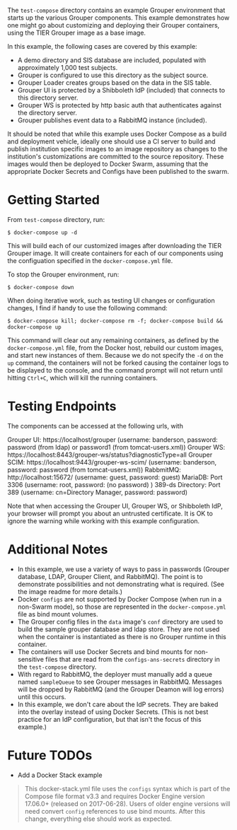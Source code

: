 The `test-compose` directory contains an example Grouper environment that starts up the various Grouper components. This example demonstrates how one might go about customizing and deploying their Grouper containers, using the TIER Grouper image as a base image. 

In this example, the following cases are covered by this example:

- A demo directory and SIS database are included, populated with approximately 1,000 test subjects.
- Grouper is configured to use this directory as the subject source.
- Grouper Loader creates groups based on the data in the SIS table.
- Grouper UI is protected by a Shibboleth IdP (included) that connects to this directory server.
- Grouper WS is protected by http basic auth that authenticates against the directory server.
- Grouper publishes event data to a RabbitMQ instance (included). 

It should be noted that while this example uses Docker Compose as a build and deployment vehicle, ideally one should use a CI server to build and publish institution specific images to an image repository as changes to the institution's customizations are committed to the source repository. These images would then be deployed to Docker Swarm, assuming that the appropriate Docker Secrets and Configs have been published to the swarm.

# Getting Started

From `test-compose` directory, run:

```console
$ docker-compose up -d
```

This will build each of our customized images after downloading the TIER Grouper image. It will create containers for each of our components using the configuation specified in the `docker-compose.yml` file.

To stop the Grouper environment, run:

```console
$ docker-compose down
```

When doing iterative work, such as testing UI changes or configuration changes, I find if handy to use the following command:

```console
$ docker-compose kill; docker-compose rm -f; docker-compose build && docker-compose up
```

This command will clear out any remaining containers, as defined by the `docker-compose.yml` file, from the Docker host, rebuild our custom images, and start new instances of them. Because we do not specify the `-d` on the `up` command, the containers will not be forked causing the container logs to be displayed to the console, and the command prompt will not return until hitting `Ctrl+C`, which will kill the running containers.

# Testing Endpoints

The components can be accessed at the following urls, with

Grouper UI: https://localhost/grouper (username: banderson, password: password (from ldap) or password1 (from tomcat-users.xml))
Grouper WS: https://localhost:8443/grouper-ws/status?diagnosticType=all
Grouper SCIM: https://localhost:9443/grouper-ws-scim/ (username: banderson, password: password (from tomcat-users.xml))
RabbmitMQ: http://localhost:15672/ (username: guest, password: guest) 
MariaDB: Port 3306 (username: root, password: (no password) )
389-ds Directory: Port 389 (username: cn=Directory Manager, password: password)

Note that when accessing the Grouper UI, Grouper WS, or Shibboleth IdP, your browser will prompt you about an untrusted certificate. It is OK to ignore the warning while working with this example configuration.

# Additional Notes

- In this example, we use a variety of ways to pass in passwords (Grouper database, LDAP, Grouper Client, and RabbitMQ). The point is to demonstrate possibilities and not demonstrating what is required. (See the image readme for more details.)
- Docker `configs` are not supported by Docker Compose (when run in a non-Swarm mode), so those are represented in the `docker-compose.yml` file as bind mount volumes.
- The Grouper config files in the `data` image's `conf` directory are used to build the sample grouper database and ldap store. They are not used when the container is instantiated as there is no Grouper runtime in this container.
- The containers will use Docker Secrets and bind mounts for non-sensitive files that are read from the `configs-ans-secrets` directory in the `test-compose` directory.
- With regard to RabbitMQ, the deployer must manually add a queue named `sampleQueue` to see Grouper messages in RabbitMQ. Messages will be dropped by RabbitMQ (and the Grouper Deamon will log errors) until this occurs.
- In this example, we don't care about the IdP secrets. They are baked into the overlay instead of using Docker Secrets. (This is not best practice for an IdP configuration, but that isn't the focus of this example.)

# Future TODOs

- Add a Docker Stack example

> This docker-stack.yml file uses the `configs` syntax which is part of the Compose file format v3.3 and requires Docker Engine version 17.06.0+ (released on 2017-06-28). Users of older engine versions will need convert `config` references to use bind mounts. After this change, everything else should work as expected.
